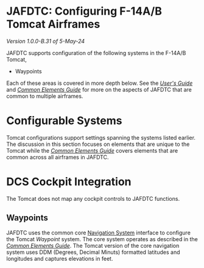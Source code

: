 # JAFDTC: Configuring F-14A/B Tomcat Airframes

*Version 1.0.0-B.31 of 5-May-24*

JAFDTC supports configuration of the following systems in the F-14A/B Tomcat,

* Waypoints

Each of these areas is covered in more depth below. See the
[_User's Guide_](https://github.com/51st-Vfw/JAFDTC/tree/master/doc/README.md) and
[_Common Elements Guide_](https://github.com/51st-Vfw/JAFDTC/tree/master/doc/Common_Elements.md)
for more on the aspects of JAFDTC that are common to multiple airframes.

# Configurable Systems

Tomcat configurations support settings spanning the systems listed earlier. The discussion in
this section focuses on elements that are unique to the Tomcat while the
[_Common Elements Guide_](https://github.com/51st-Vfw/JAFDTC/tree/master/doc/Common_Elements.md)
covers elements that are common across all airframes in JAFDTC.

# DCS Cockpit Integration

The Tomcat does not map any cockpit controls to JAFDTC functions.

## Waypoints

JAFDTC uses the common core
[Navigation System](https://github.com/51st-Vfw/JAFDTC/tree/master/doc/Common_Elements.md#navigation-system-editors)
interface to configure the Tomcat *Waypoint* system. The core system operates as described
in the 
[_Common Elements Guide_](https://github.com/51st-Vfw/JAFDTC/tree/master/doc/Common_Elements.md).
The Tomcat version of the core navigation system uses DDM (Degrees, Decimal Minuts) formatted
latitudes and longitudes and captures elevations in feet.